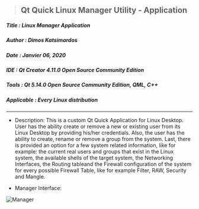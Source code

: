 > <h2><strong>Qt Quick Linux Manager Utility - Application</strong></h2> 

<h5>Title   : Linux Manager Application</h5>

<h5>Author  : Dimos Katsimardos</h5>

<h5>Date    : Janvier 06, 2020</h5>

<h5>IDE     : Qt Creator 4.11.0 Open Source Community Edition</h5>

<h5>Tools   : Qt 5.14.0 Open Source Community Edition, QML, C++</h5>

<h5>Applicable  : Every Linux distribution</h5>

-------------------------------------------------------------------------------

- Description: This is a custom Qt Quick Application for Linux Desktop. User has the ability
  create or remove a new or existing user from its Linux Desktop by providing his/her credentials.
  Also, the user has the ability to create, rename or remove a group from the system. 
  Last, there is provided an option for a few system related information, like for example:
  the current real users and groups that exist in the Linux system, the available shells of the target
  system, the Networking Interfaces, the Routing tableand the Firewall configuration of the system 
  for every possible Firewall Table, like for example Filter, RAW, Security and Mangle.

- Manager Interface:

![Manager](https://github.com/dimkatsi91/Manager_v2/blob/master/samples/ManagerWindow.png)



